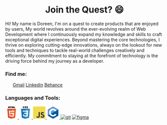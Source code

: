 <h1 align="center">Join the Quest? 😄 </h1>

<p align="left">Hi! My name is Doreen, I'm on a quest to create products that are enjoyed by users, My world revolves around the ever-evolving realm of Web Development where I continuously expand my knowledge and skills to craft exceptional digital experiences. Beyond mastering the core technologies, I thrive on exploring cutting-edge innovations, always on the lookout for new tools and techniques to tackle real-world challenges creatively and efficiently. My commitment to staying at the forefront of technology is the driving force behind my journey as a developer.

<h3 align="left">Find me:</h3>
<div> 
  <ul style="list-style:none;">
    <li style="display:inline-block;">
      <a href="mailto:hellowangechi@gmail.com">Gmail</a>  
    </li>
     <li style="display:inline-block;">
       <a href="https://linkedin.com/in/https://www.linkedin.com/in/doreen-wangeci/" target="blank">Linkedin</a> 
    </li>
     <li style="display:inline-block;">
       <a href="https://www.behance.net/https://www.behance.net/doreenwangeci" target="blank" text-decoration="none">Behance</a>
    </li>
  </ul>

<h3 align="left">Languages and Tools:</h3>
<p align="left"> 
  <a href="https://www.w3.org/html/" target="_blank" rel="noreferrer"> 
    <img src="https://raw.githubusercontent.com/devicons/devicon/master/icons/html5/html5-original-wordmark.svg" alt="html5" width="40" height="40"/> </a> 
  <a href="https://www.w3schools.com/css/" target="_blank" rel="noreferrer"> 
    <img src="https://raw.githubusercontent.com/devicons/devicon/master/icons/css3/css3-original-wordmark.svg" alt="css3" width="40" height="40"/> </a> 
  <a href="https://developer.mozilla.org/en-US/docs/Web/JavaScript" target="_blank" rel="noreferrer"> 
    <img src="https://raw.githubusercontent.com/devicons/devicon/master/icons/javascript/javascript-original.svg" alt="javascript" width="40" height="40"/> </a> 
<!--   <a href="https://react.dev/learn">
    <img src="https://react.dev/" /> </a> -->
  <a href="https://www.cprogramming.com/" target="_blank" rel="noreferrer"> 
  <img src="https://raw.githubusercontent.com/devicons/devicon/master/icons/c/c-original.svg" alt="c" width="40" height="40"/> </a>
   <a href="https://git-scm.com/" target="_blank" rel="noreferrer"> 
    <img src="https://www.vectorlogo.zone/logos/git-scm/git-scm-icon.svg" alt="git" width="40" height="40"/></a> 
    <a href="https://www.figma.com/" target="_blank" rel="noreferrer"> 
    <img src="https://www.vectorlogo.zone/logos/figma/figma-icon.svg" alt="figma" width="40" height="40"/> </a>
